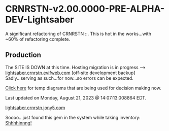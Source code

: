 # CRNRSTN-v2.00.0000-PRE-ALPHA-DEV-Lightsaber
A significant refactoring of CRNRSTN ::. This is hot in the works...with ~60% of refactoring complete.



## Production

The SITE IS DOWN at this time. Hosting migration is in progress --> [lightsaber.crnrstn.evifweb.com](http://lightsaber.crnrstn.evifweb.com/) [off-site development backup] Sadly...serving as such...for now...so errors can be expected. 

[Click here](https://lightsaber.crnrstn.jony5.com/_tmp_diagrams/) for temp diagrams that are being used for decision making now.

Last updated on Monday, August 21, 2023 @ 14:07:13.008864 EDT.


[lightsaber.crnrstn.jony5.com](http://lightsaber.crnrstn.jony5.com/)


Soooo...just found this gem in the system while taking inventory:
[Shhhhinnng!](https://lightsaber.crnrstn.jony5.com/_crnrstn/ui/js/_lib/frameworks/script.aculo.us/1.9.0/test/functional/sword.mp3)
